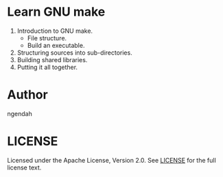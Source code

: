 Learn GNU make
===============

1. Introduction to GNU make.
    * File structure.
    * Build an executable.
2. Structuring sources into sub-directories.
3. Building shared libraries.
4. Putting it all together.

Author
========
ngendah


LICENSE
==========
Licensed under the Apache License, Version 2.0. See [LICENSE](LICENSE) for the full license text.
